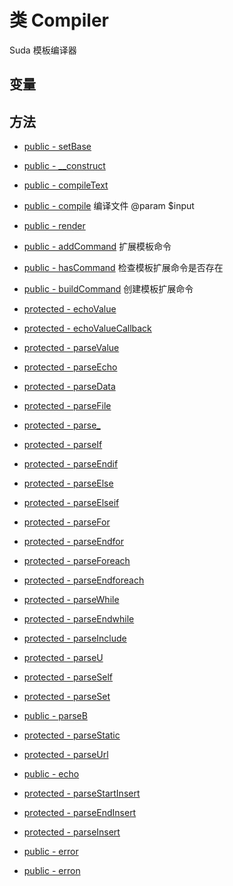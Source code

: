 #  类 Compiler

Suda 模板编译器


## 变量


## 方法


- [public - setBase](Compiler/setBase.md)
    
- [public - __construct](Compiler/__construct.md)
    
- [public - compileText](Compiler/compileText.md)
    
- [public - compile](Compiler/compile.md)
    编译文件
@param $input
- [public - render](Compiler/render.md)
    
- [public - addCommand](Compiler/addCommand.md)
    扩展模板命令

- [public - hasCommand](Compiler/hasCommand.md)
    检查模板扩展命令是否存在

- [public - buildCommand](Compiler/buildCommand.md)
    创建模板扩展命令

- [protected - echoValue](Compiler/echoValue.md)
    
- [protected - echoValueCallback](Compiler/echoValueCallback.md)
    
- [protected - parseValue](Compiler/parseValue.md)
    
- [protected - parseEcho](Compiler/parseEcho.md)
    
- [protected - parseData](Compiler/parseData.md)
    
- [protected - parseFile](Compiler/parseFile.md)
    
- [protected - parse_](Compiler/parse_.md)
    
- [protected - parseIf](Compiler/parseIf.md)
    
- [protected - parseEndif](Compiler/parseEndif.md)
    
- [protected - parseElse](Compiler/parseElse.md)
    
- [protected - parseElseif](Compiler/parseElseif.md)
    
- [protected - parseFor](Compiler/parseFor.md)
    
- [protected - parseEndfor](Compiler/parseEndfor.md)
    
- [protected - parseForeach](Compiler/parseForeach.md)
    
- [protected - parseEndforeach](Compiler/parseEndforeach.md)
    
- [protected - parseWhile](Compiler/parseWhile.md)
    
- [protected - parseEndwhile](Compiler/parseEndwhile.md)
    
- [protected - parseInclude](Compiler/parseInclude.md)
    
- [protected - parseU](Compiler/parseU.md)
    
- [protected - parseSelf](Compiler/parseSelf.md)
    
- [protected - parseSet](Compiler/parseSet.md)
    
- [public - parseB](Compiler/parseB.md)
    
- [protected - parseStatic](Compiler/parseStatic.md)
    
- [protected - parseUrl](Compiler/parseUrl.md)
    
- [public - echo](Compiler/echo.md)
    
- [protected - parseStartInsert](Compiler/parseStartInsert.md)
    
- [protected - parseEndInsert](Compiler/parseEndInsert.md)
    
- [protected - parseInsert](Compiler/parseInsert.md)
    
- [public - error](Compiler/error.md)
    
- [public - erron](Compiler/erron.md)
    

